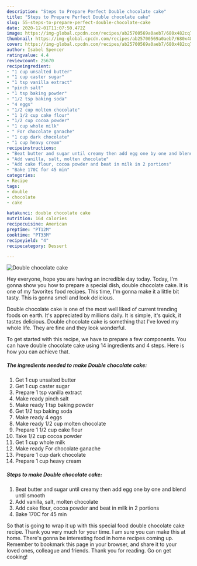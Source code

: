 ```yaml
---
description: "Steps to Prepare Perfect Double chocolate cake"
title: "Steps to Prepare Perfect Double chocolate cake"
slug: 55-steps-to-prepare-perfect-double-chocolate-cake
date: 2020-12-01T11:07:50.472Z
image: https://img-global.cpcdn.com/recipes/ab25700569a0aeb7/680x482cq70/double-chocolate-cake-recipe-main-photo.jpg
thumbnail: https://img-global.cpcdn.com/recipes/ab25700569a0aeb7/680x482cq70/double-chocolate-cake-recipe-main-photo.jpg
cover: https://img-global.cpcdn.com/recipes/ab25700569a0aeb7/680x482cq70/double-chocolate-cake-recipe-main-photo.jpg
author: Isabel Spencer
ratingvalue: 4.4
reviewcount: 25670
recipeingredient:
- "1 cup unsalted butter"
- "1 cup caster sugar"
- "1 tsp vanilla extract"
- "pinch salt"
- "1 tsp baking powder"
- "1/2 tsp baking soda"
- "4 eggs"
- "1/2 cup molten chocolate"
- "1 1/2 cup cake flour"
- "1/2 cup cocoa powder"
- "1 cup whole milk"
- " For chocolate ganache"
- "1 cup dark chocolate"
- "1 cup heavy cream"
recipeinstructions:
- "Beat butter and sugar until creamy then add egg one by one and blend until smooth"
- "Add vanilla, salt, molten chocolate"
- "Add cake flour, cocoa powder and beat in milk in 2 portions"
- "Bake 170C for 45 min"
categories:
- Recipe
tags:
- double
- chocolate
- cake

katakunci: double chocolate cake 
nutrition: 164 calories
recipecuisine: American
preptime: "PT12M"
cooktime: "PT33M"
recipeyield: "4"
recipecategory: Dessert

---
```



![Double chocolate cake](https://img-global.cpcdn.com/recipes/ab25700569a0aeb7/680x482cq70/double-chocolate-cake-recipe-main-photo.jpg)

Hey everyone, hope you are having an incredible day today. Today, I'm gonna show you how to prepare a special dish, double chocolate cake. It is one of my favorites food recipes. This time, I'm gonna make it a little bit tasty. This is gonna smell and look delicious.

Double chocolate cake is one of the most well liked of current trending foods on earth. It's appreciated by millions daily. It is simple, it's quick, it tastes delicious. Double chocolate cake is something that I've loved my whole life. They are fine and they look wonderful.




To get started with this recipe, we have to prepare a few components. You can have double chocolate cake using 14 ingredients and 4 steps. Here is how you can achieve that.

<!--inarticleads1-->

##### The ingredients needed to make Double chocolate cake:

1. Get 1 cup unsalted butter
1. Get 1 cup caster sugar
1. Prepare 1 tsp vanilla extract
1. Make ready pinch salt
1. Make ready 1 tsp baking powder
1. Get 1/2 tsp baking soda
1. Make ready 4 eggs
1. Make ready 1/2 cup molten chocolate
1. Prepare 1 1/2 cup cake flour
1. Take 1/2 cup cocoa powder
1. Get 1 cup whole milk
1. Make ready  For chocolate ganache
1. Prepare 1 cup dark chocolate
1. Prepare 1 cup heavy cream




<!--inarticleads2-->

##### Steps to make Double chocolate cake:

1. Beat butter and sugar until creamy then add egg one by one and blend until smooth
1. Add vanilla, salt, molten chocolate
1. Add cake flour, cocoa powder and beat in milk in 2 portions
1. Bake 170C for 45 min




So that is going to wrap it up with this special food double chocolate cake recipe. Thank you very much for your time. I am sure you can make this at home. There's gonna be interesting food in home recipes coming up. Remember to bookmark this page in your browser, and share it to your loved ones, colleague and friends. Thank you for reading. Go on get cooking!
